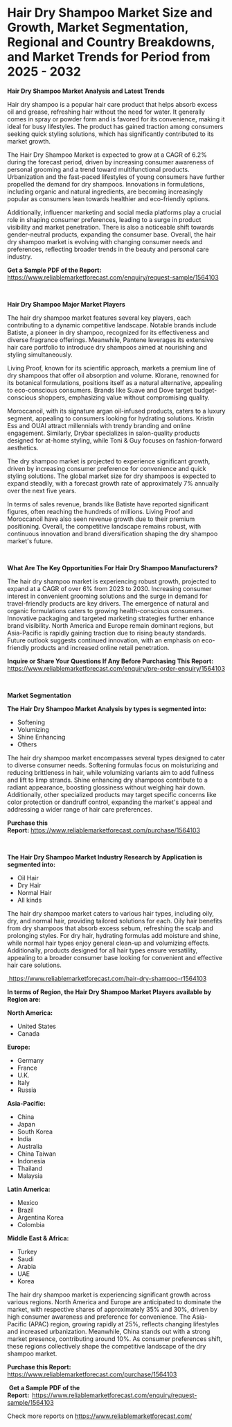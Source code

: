 <p><h1>Hair Dry Shampoo Market Size and Growth, Market Segmentation, Regional and Country Breakdowns, and Market Trends for Period from 2025 -  2032</h1></p><p><strong>Hair Dry Shampoo Market Analysis and Latest Trends</strong></p>
<p><p>Hair dry shampoo is a popular hair care product that helps absorb excess oil and grease, refreshing hair without the need for water. It generally comes in spray or powder form and is favored for its convenience, making it ideal for busy lifestyles. The product has gained traction among consumers seeking quick styling solutions, which has significantly contributed to its market growth.</p><p>The Hair Dry Shampoo Market is expected to grow at a CAGR of 6.2% during the forecast period, driven by increasing consumer awareness of personal grooming and a trend toward multifunctional products. Urbanization and the fast-paced lifestyles of young consumers have further propelled the demand for dry shampoos. Innovations in formulations, including organic and natural ingredients, are becoming increasingly popular as consumers lean towards healthier and eco-friendly options.</p><p>Additionally, influencer marketing and social media platforms play a crucial role in shaping consumer preferences, leading to a surge in product visibility and market penetration. There is also a noticeable shift towards gender-neutral products, expanding the consumer base. Overall, the hair dry shampoo market is evolving with changing consumer needs and preferences, reflecting broader trends in the beauty and personal care industry.</p></p>
<p><strong>Get a Sample PDF of the Report:&nbsp;</strong> <a href="https://www.reliablemarketforecast.com/enquiry/request-sample/1564103?utm_campaign=3310&utm_medium=2&utm_source=Github&utm_content=ia&utm_term=04042025&utm_id=hair-dry-shampoo">https://www.reliablemarketforecast.com/enquiry/request-sample/1564103</a></p>
<p>&nbsp;</p>
<p><strong>Hair Dry Shampoo Major Market Players</strong></p>
<p><p>The hair dry shampoo market features several key players, each contributing to a dynamic competitive landscape. Notable brands include Batiste, a pioneer in dry shampoo, recognized for its effectiveness and diverse fragrance offerings. Meanwhile, Pantene leverages its extensive hair care portfolio to introduce dry shampoos aimed at nourishing and styling simultaneously.</p><p>Living Proof, known for its scientific approach, markets a premium line of dry shampoos that offer oil absorption and volume. Klorane, renowned for its botanical formulations, positions itself as a natural alternative, appealing to eco-conscious consumers. Brands like Suave and Dove target budget-conscious shoppers, emphasizing value without compromising quality.</p><p>Moroccanoil, with its signature argan oil-infused products, caters to a luxury segment, appealing to consumers looking for hydrating solutions. Kristin Ess and OUAI attract millennials with trendy branding and online engagement. Similarly, Drybar specializes in salon-quality products designed for at-home styling, while Toni & Guy focuses on fashion-forward aesthetics.</p><p>The dry shampoo market is projected to experience significant growth, driven by increasing consumer preference for convenience and quick styling solutions. The global market size for dry shampoos is expected to expand steadily, with a forecast growth rate of approximately 7% annually over the next five years.</p><p>In terms of sales revenue, brands like Batiste have reported significant figures, often reaching the hundreds of millions. Living Proof and Moroccanoil have also seen revenue growth due to their premium positioning. Overall, the competitive landscape remains robust, with continuous innovation and brand diversification shaping the dry shampoo market's future.</p></p>
<p>&nbsp;</p>
<p><strong>What Are The Key Opportunities For Hair Dry Shampoo Manufacturers?</strong></p>
<p><p>The hair dry shampoo market is experiencing robust growth, projected to expand at a CAGR of over 6% from 2023 to 2030. Increasing consumer interest in convenient grooming solutions and the surge in demand for travel-friendly products are key drivers. The emergence of natural and organic formulations caters to growing health-conscious consumers. Innovative packaging and targeted marketing strategies further enhance brand visibility. North America and Europe remain dominant regions, but Asia-Pacific is rapidly gaining traction due to rising beauty standards. Future outlook suggests continued innovation, with an emphasis on eco-friendly products and increased online retail penetration.</p></p>
<p><strong>Inquire or Share Your Questions If Any Before Purchasing This Report:</strong> <a href="https://www.reliablemarketforecast.com/enquiry/pre-order-enquiry/1564103?utm_campaign=3310&utm_medium=2&utm_source=Github&utm_content=ia&utm_term=04042025&utm_id=hair-dry-shampoo">https://www.reliablemarketforecast.com/enquiry/pre-order-enquiry/1564103</a></p>
<p>&nbsp;</p>
<p><strong>Market Segmentation</strong></p>
<p><strong>The Hair Dry Shampoo Market Analysis by types is segmented into:</strong></p>
<p><ul><li>Softening</li><li>Volumizing</li><li>Shine Enhancing</li><li>Others</li></ul></p>
<p><p>The hair dry shampoo market encompasses several types designed to cater to diverse consumer needs. Softening formulas focus on moisturizing and reducing brittleness in hair, while volumizing variants aim to add fullness and lift to limp strands. Shine enhancing dry shampoos contribute to a radiant appearance, boosting glossiness without weighing hair down. Additionally, other specialized products may target specific concerns like color protection or dandruff control, expanding the market's appeal and addressing a wider range of hair care preferences.</p></p>
<p><strong>Purchase this Report:&nbsp;</strong><a href="https://www.reliablemarketforecast.com/purchase/1564103?utm_campaign=3310&utm_medium=2&utm_source=Github&utm_content=ia&utm_term=04042025&utm_id=hair-dry-shampoo">https://www.reliablemarketforecast.com/purchase/1564103</a></p>
<p>&nbsp;</p>
<p><strong>The Hair Dry Shampoo Market Industry Research by Application is segmented into:</strong></p>
<p><ul><li>Oil Hair</li><li>Dry Hair</li><li>Normal Hair</li><li>All kinds</li></ul></p>
<p><p>The hair dry shampoo market caters to various hair types, including oily, dry, and normal hair, providing tailored solutions for each. Oily hair benefits from dry shampoos that absorb excess sebum, refreshing the scalp and prolonging styles. For dry hair, hydrating formulas add moisture and shine, while normal hair types enjoy general clean-up and volumizing effects. Additionally, products designed for all hair types ensure versatility, appealing to a broader consumer base looking for convenient and effective hair care solutions.</p></p>
<p><a href="https://www.reliablemarketforecast.com/hair-dry-shampoo-r1564103?utm_campaign=3310&utm_medium=2&utm_source=Github&utm_content=ia&utm_term=04042025&utm_id=hair-dry-shampoo">&nbsp;https://www.reliablemarketforecast.com/hair-dry-shampoo-r1564103</a></p>
<p><strong>In terms of Region, the Hair Dry Shampoo Market Players available by Region are:</strong></p>
<p>
    <p> <strong> North America: </strong>
        <ul>
            <li>United States</li>
            <li>Canada</li>
        </ul>
        </p> 
    <p> <strong> Europe: </strong>
        <ul>
            <li>Germany</li>
            <li>France</li>
            <li>U.K.</li>
            <li>Italy</li>
            <li>Russia</li>
        </ul>
        </p> 
    <p> <strong> Asia-Pacific: </strong>
        <ul>
            <li>China</li>
            <li>Japan</li>
            <li>South Korea</li>
            <li>India</li>
            <li>Australia</li>
            <li>China Taiwan</li>
            <li>Indonesia</li>
            <li>Thailand</li>
            <li>Malaysia</li>
        </ul>
        </p> 
    <p> <strong> Latin America: </strong>
        <ul>
            <li>Mexico</li>
            <li>Brazil</li>
            <li>Argentina Korea</li>
            <li>Colombia</li>
        </ul>
        </p> 
    <p> <strong> Middle East & Africa: </strong>
        <ul>
            <li>Turkey</li>
            <li>Saudi</li>
            <li>Arabia</li>
            <li>UAE</li>
            <li>Korea</li>
        </ul>
    </p>
    </p>
<p><p>The hair dry shampoo market is experiencing significant growth across various regions. North America and Europe are anticipated to dominate the market, with respective shares of approximately 35% and 30%, driven by high consumer awareness and preference for convenience. The Asia-Pacific (APAC) region, growing rapidly at 25%, reflects changing lifestyles and increased urbanization. Meanwhile, China stands out with a strong market presence, contributing around 10%. As consumer preferences shift, these regions collectively shape the competitive landscape of the dry shampoo market.</p></p>
<p><strong>Purchase this Report: </strong><a href="https://www.reliablemarketforecast.com/purchase/1564103?utm_campaign=3310&utm_medium=2&utm_source=Github&utm_content=ia&utm_term=04042025&utm_id=hair-dry-shampoo">https://www.reliablemarketforecast.com/purchase/1564103</a></p>
<p>&nbsp;<strong>Get a Sample PDF of the Report:&nbsp;&nbsp;</strong><a href="https://www.reliablemarketforecast.com/enquiry/request-sample/1564103?utm_campaign=3310&utm_medium=2&utm_source=Github&utm_content=ia&utm_term=04042025&utm_id=hair-dry-shampoo">https://www.reliablemarketforecast.com/enquiry/request-sample/1564103</a></p>
<p><strong></strong></p>
<p>Check more reports on <a href="https://www.reliablemarketforecast.com/?utm_campaign=3310&utm_medium=2&utm_source=Github&utm_content=ia&utm_term=04042025&utm_id=hair-dry-shampoo">https://www.reliablemarketforecast.com/</a></p>